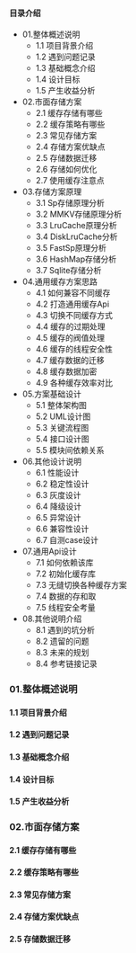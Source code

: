 #### 目录介绍
- 01.整体概述说明
    - 1.1 项目背景介绍
    - 1.2 遇到问题记录
    - 1.3 基础概念介绍
    - 1.4 设计目标
    - 1.5 产生收益分析
- 02.市面存储方案
    - 2.1 缓存存储有哪些
    - 2.2 缓存策略有哪些
    - 2.3 常见存储方案
    - 2.4 存储方案优缺点
    - 2.5 存储数据迁移
    - 2.6 存储如何优化
    - 2.7 使用缓存注意点
- 03.存储方案原理
    - 3.1 Sp存储原理分析
    - 3.2 MMKV存储原理分析
    - 3.3 LruCache原理分析
    - 3.4 DiskLruCache分析
    - 3.5 FastSp原理分析
    - 3.6 HashMap存储分析
    - 3.7 Sqlite存储分析
- 04.通用缓存方案思路
    - 4.1 如何兼容不同缓存
    - 4.2 打造通用缓存Api
    - 4.3 切换不同缓存方式
    - 4.4 缓存的过期处理
    - 4.5 缓存的阀值处理
    - 4.6 缓存的线程安全性
    - 4.7 缓存数据的迁移
    - 4.8 缓存数据加密
    - 4.9 各种缓存效率对比
- 05.方案基础设计
    - 5.1 整体架构图
    - 5.2 UML设计图
    - 5.3 关键流程图
    - 5.4 接口设计图
    - 5.5 模块间依赖关系
- 06.其他设计说明
    - 6.1 性能设计
    - 6.2 稳定性设计
    - 6.3 灰度设计
    - 6.4 降级设计
    - 6.5 异常设计
    - 6.6 兼容性设计
    - 6.7 自测case设计
- 07.通用Api设计
    - 7.1 如何依赖该库
    - 7.2 初始化缓存库
    - 7.3 无缝切换各种缓存方案
    - 7.4 数据的存和取
    - 7.5 线程安全考量
- 08.其他说明介绍
    - 8.1 遇到的坑分析
    - 8.2 遗留的问题
    - 8.3 未来的规划
    - 8.4 参考链接记录



### 01.整体概述说明
#### 1.1 项目背景介绍


#### 1.2 遇到问题记录


#### 1.3 基础概念介绍


#### 1.4 设计目标


#### 1.5 产生收益分析


### 02.市面存储方案
#### 2.1 缓存存储有哪些



#### 2.2 缓存策略有哪些



#### 2.3 常见存储方案


#### 2.4 存储方案优缺点


#### 2.5 存储数据迁移







